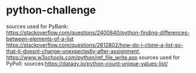 # python-challenge
sources used for PyBank: https://stackoverflow.com/questions/2400840/python-finding-differences-between-elements-of-a-list 
https://stackoverflow.com/questions/2612802/how-do-i-clone-a-list-so-that-it-doesnt-change-unexpectedly-after-assignment, https://www.w3schools.com/python/ref_file_write.asp 
sources used for PyPoll: sources:https://datagy.io/python-count-unique-values-list/